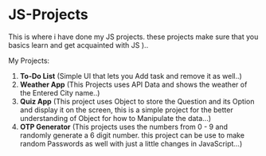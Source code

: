 # JS-Projects
This is where i have done my JS projects. 
these projects make sure that you basics learn and get acquainted with JS )..

My Projects:
1. **To-Do List** (Simple UI that lets you Add task and remove it as well..)
2. **Weather App** (This Projects uses API Data and shows the weather of the Entered City name..)
3. **Quiz App** (This project uses Object to store the Question and its Option and display it on the screen, this is a simple project for the better understanding of Object for how to Manipulate the data...)
4. **OTP Generator** (This projects uses the numbers from 0 - 9 and randomly generate a 6 digit number. this project can be use to make random Passwords as well with just a little changes in JavaScript...)
